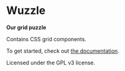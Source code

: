 # Wuzzle

**Our grid puzzle**

Contains CSS grid components.

To get started, check out
[the documentation](https://github.com/ws1/wuzzle/wiki).

Licensed under the GPL v3 license.
